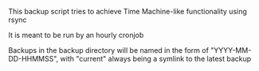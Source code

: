 This backup script tries to achieve Time Machine-like functionality using rsync

It is meant to be run by an hourly cronjob

Backups in the backup directory will be named in the form of "YYYY-MM-DD-HHMMSS", with "current" always being a symlink to the latest backup

